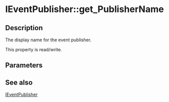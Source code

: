 # IEventPublisher::get_PublisherName

## Description

The display name for the event publisher.

This property is read/write.

## Parameters

## See also

[IEventPublisher](https://learn.microsoft.com/windows/desktop/api/eventsys/nn-eventsys-ieventpublisher)